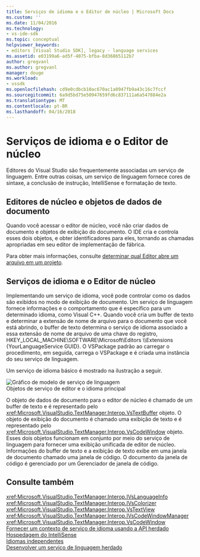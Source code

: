 ```yaml
---
title: Serviços de idioma e o Editor de núcleo | Microsoft Docs
ms.custom: ''
ms.date: 11/04/2016
ms.technology:
- vs-ide-sdk
ms.topic: conceptual
helpviewer_keywords:
- editors [Visual Studio SDK], legacy - language services
ms.assetid: e03199a6-ad5f-4075-bfba-8d36865112b7
author: gregvanl
ms.author: gregvanl
manager: douge
ms.workload:
- vssdk
ms.openlocfilehash: cd9e0cdbcb10ac670ac1a0947fb9a43c16c7fccf
ms.sourcegitcommit: 6a9d5bd75e50947659fd6c837111a6a547884e2a
ms.translationtype: MT
ms.contentlocale: pt-BR
ms.lasthandoff: 04/16/2018
---
```

# <a name="language-services-and-the-core-editor"></a>Serviços de idioma e o Editor de núcleo
Editores do Visual Studio são frequentemente associadas um serviço de linguagem. Entre outras coisas, um serviço de linguagem fornece cores de sintaxe, a conclusão de instrução, IntelliSense e formatação de texto.  
  
## <a name="core-editors-and-document-data-objects"></a>Editores de núcleo e objetos de dados de documento  
 Quando você acessar o editor de núcleo, você não criar dados de documento e objetos de exibição do documento. O IDE cria e controla esses dois objetos, e obter identificadores para eles, tornando as chamadas apropriadas em seu editor de implementação de fábrica.  
  
 Para obter mais informações, consulte [determinar qual Editor abre um arquivo em um projeto](../extensibility/internals/determining-which-editor-opens-a-file-in-a-project.md).  
  
## <a name="language-services-and-the-core-editor"></a>Serviços de idioma e o Editor de núcleo  
 Implementando um serviço de idioma, você pode controlar como os dados são exibidos no modo de exibição de documento. Um serviço de linguagem fornece informações e o comportamento que é específico para um determinado idioma, como Visual C++. Quando você cria um buffer de texto e determinar a extensão de nome de arquivo para o documento que você está abrindo, o buffer de texto determina o serviço de idioma associado a essa extensão de nome de arquivo de uma chave do registro, HKEY_LOCAL_MACHINE\SOFTWARE\Microsoft\Editors \\\Extensions {YourLanguageService GUID}. O VSPackage padrão ao carregar o procedimento, em seguida, carrega o VSPackage e é criada uma instância do seu serviço de linguagem.  
  
 Um serviço de idioma básico é mostrado na ilustração a seguir.  
  
 ![Gráfico de modelo de serviço de linguagem](../extensibility/media/vslanguageservicemodel.gif "vsLanguageServiceModel")  
Objetos de serviço de editor e o idioma principal  
  
 O objeto de dados de documento para o editor de núcleo é chamado de um buffer de texto e é representado pelo <xref:Microsoft.VisualStudio.TextManager.Interop.VsTextBuffer> objeto. O objeto de exibição do documento é chamado uma exibição de texto e é representado pelo <xref:Microsoft.VisualStudio.TextManager.Interop.VsCodeWindow> objeto. Esses dois objetos funcionam em conjunto por meio do serviço de linguagem para fornecer uma exibição unificada de editor de núcleo. Informações do buffer de texto e a exibição de texto exibe em uma janela de documento chamado uma janela de código. O documento da janela de código é gerenciado por um Gerenciador de janela de código.  
  
## <a name="see-also"></a>Consulte também  
 <xref:Microsoft.VisualStudio.TextManager.Interop.IVsLanguageInfo>   
 <xref:Microsoft.VisualStudio.TextManager.Interop.IVsColorizer>   
 <xref:Microsoft.VisualStudio.TextManager.Interop.VsTextView>   
 <xref:Microsoft.VisualStudio.TextManager.Interop.IVsCodeWindowManager>   
 <xref:Microsoft.VisualStudio.TextManager.Interop.VsCodeWindow>   
 [Fornecer um contexto de serviço de idioma usando a API herdado](../extensibility/providing-a-language-service-context-by-using-the-legacy-api.md)   
 [Hospedagem do IntelliSense](../extensibility/intellisense-hosting.md)   
 [Idiomas independentes](../extensibility/contained-languages.md)   
 [Desenvolver um serviço de linguagem herdado](../extensibility/internals/developing-a-legacy-language-service.md)